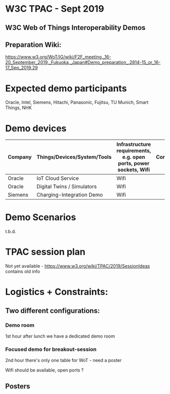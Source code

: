 # W3C TPAC - Sept 2019
## W3C Web of Things Interoperability Demos

## Preparation Wiki:
https://www.w3.org/WoT/IG/wiki/F2F_meeting,_16-20_September_2019,_Fukuoka,_Japan#Demo_preparation_.2814-15_or_16-17_Sep_2019.29

# Expected demo participants

Oracle, Intel, Siemens, Hitachi, Panasonic, Fujitsu, TU Munich, Smart Things, NHK

# Demo devices

| Company   | Things/Devices/System/Tools         | Infrastructure requirements, e.g. open ports, power sockets, Wifi | Comments           |Contact|
|-----------|-------------------------------------|-------------------------------------------------------------------|--------------------------|-------|
| Oracle    | IoT Cloud Service                   | Wifi                                                              |  | Michael.Lagally@oracle.com |
| Oracle    | Digital Twins / Simulators | Wifi                                                              |   | Michael.Lagally@oracle.com |
| Siemens    | Charging-Integration Demo | Wifi                                                              |   | Christian.Glomb@siemens.com |

# Demo Scenarios
t.b.d.

# TPAC session plan

Not yet available - 
https://www.w3.org/wiki/TPAC/2019/SessionIdeas contains old info 

# Logistics + Constraints:

## Two different configurations:

### Demo room
1st hour after lunch we have a dedicated demo room

### Focused demo for breakout-session
2nd hour there's only one table for WoT - need a poster 

Wifi should be available, open ports ?

## Posters



